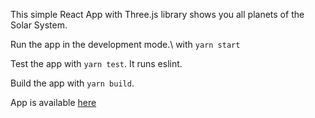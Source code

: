 This simple React App with Three.js library shows you all planets of the Solar System.

Run the app in the development mode.\ with `yarn start`

Test the app with `yarn test`.  It runs eslint.

Build the app with `yarn build`.

App is available <a href="https://zen-kare-cdbc78.netlify.app/">here</a>
